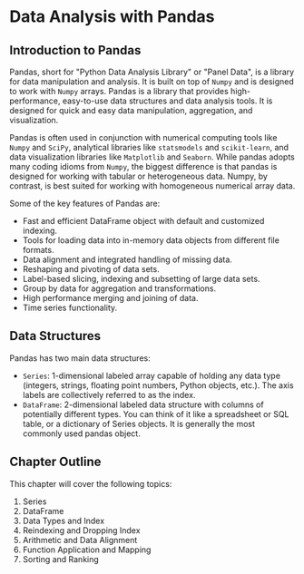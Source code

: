 # Data Analysis with Pandas

## Introduction to Pandas

Pandas, short for "Python Data Analysis Library" or "Panel Data", is a library for data manipulation and analysis. It is built on top of `Numpy` and is designed to work with `Numpy` arrays. Pandas is a library that provides high-performance, easy-to-use data structures and data analysis tools. It is designed for quick and easy data manipulation, aggregation, and visualization.

Pandas is often used in conjunction with numerical computing tools like `Numpy` and `SciPy`, analytical libraries like `statsmodels` and `scikit-learn`, and data visualization libraries like `Matplotlib` and `Seaborn`. While pandas adopts many coding idioms from `Numpy`, the biggest difference is that pandas is designed for working with tabular or heterogeneous data. Numpy, by contrast, is best suited for working with homogeneous numerical array data.

Some of the key features of Pandas are:

- Fast and efficient DataFrame object with default and customized indexing.
- Tools for loading data into in-memory data objects from different file formats.
- Data alignment and integrated handling of missing data.
- Reshaping and pivoting of data sets.
- Label-based slicing, indexing and subsetting of large data sets.
- Group by data for aggregation and transformations.
- High performance merging and joining of data.
- Time series functionality.

## Data Structures

Pandas has two main data structures:

- `Series`: 1-dimensional labeled array capable of holding any data type (integers, strings, floating point numbers, Python objects, etc.). The axis labels are collectively referred to as the index.
- `DataFrame`: 2-dimensional labeled data structure with columns of potentially different types. You can think of it like a spreadsheet or SQL table, or a dictionary of Series objects. It is generally the most commonly used pandas object.

## Chapter Outline

This chapter will cover the following topics:

1. Series
2. DataFrame
3. Data Types and Index
4. Reindexing and Dropping Index
5. Arithmetic and Data Alignment
6. Function Application and Mapping
7. Sorting and Ranking
